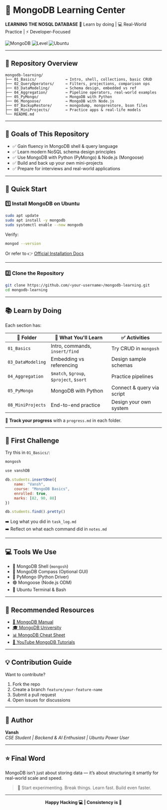 # 📘 MongoDB Learning Center

**LEARNING THE NOSQL DATABASE** 
🧠 Learn by doing | 💻 Real-World Practice | ⚡ Developer-Focused

![MongoDB](https://img.shields.io/badge/MongoDB-Learning-green?style=flat-square&logo=mongodb)
![Level](https://img.shields.io/badge/Level-Beginner--to--Advanced-blueviolet?style=flat-square)
![Ubuntu](https://img.shields.io/badge/OS-Ubuntu%2022.04-informational?style=flat-square&logo=ubuntu)

---

## 📂 Repository Overview

```
mongodb-learning/
├── 01_Basics/             → Intro, shell, collections, basic CRUD
├── 02_QueryOperators/     → Filters, projections, comparison ops
├── 03_DataModeling/       → Schema design, embedded vs ref
├── 04_Aggregation/        → Pipeline operators, real-world examples
├── 05_PyMongo/            → MongoDB with Python
├── 06_Mongoose/           → MongoDB with Node.js
├── 07_BackupRestore/      → mongodump, mongorestore, bson files
├── 08_MiniProjects/       → Practice apps & real-life models
└── README.md
```

---

## 📌 Goals of This Repository

- ✅ Gain fluency in MongoDB shell & query language  
- ✅ Learn modern NoSQL schema design principles  
- ✅ Use MongoDB with Python (PyMongo) & Node.js (Mongoose)  
- ✅ Build and back up your own mini-projects  
- ✅ Prepare for interviews and real-world applications  

---

## 🚀 Quick Start

### 1️⃣ Install MongoDB on Ubuntu

```bash
sudo apt update
sudo apt install -y mongodb
sudo systemctl enable --now mongodb
```

Verify:
```bash
mongod --version
```

Or refer to 👉 [Official Installation Docs](https://www.mongodb.com/docs/manual/installation/)

---

### 2️⃣ Clone the Repository

```bash
git clone https://github.com/<your-username>/mongodb-learning.git
cd mongodb-learning
```

---

## 📚 Learn by Doing

Each section has:

| 📂 Folder            | 🧠 What You'll Learn                     | ✅ Activities             |
|----------------------|------------------------------------------|---------------------------|
| `01_Basics`          | Intro, commands, `insert/find`          | Try CRUD in `mongosh`     |
| `03_DataModeling`    | Embedding vs referencing                | Design sample schemas     |
| `04_Aggregation`     | `$match`, `$group`, `$project`, `$sort` | Practice pipelines        |
| `05_PyMongo`         | MongoDB with Python                     | Connect & query via script|
| `08_MiniProjects`    | End-to-end practice                     | Design your own system    |

🎯 **Track your progress** with a `progress.md` in each folder.

---

## 🧪 First Challenge

Try this in `01_Basics/`:

```bash
mongosh
```

```js
use vanshDB

db.students.insertOne({
    name: "Vansh",
    course: "MongoDB Basics",
    enrolled: true,
    marks: [82, 90, 88]
})

db.students.find().pretty()
```

➡️ Log what you did in `task_log.md`  
➡️ Reflect on what each command did in `notes.md`

---

## 💻 Tools We Use

- 💾 MongoDB Shell (`mongosh`)
- 🧪 MongoDB Compass (Optional GUI)
- 🐍 PyMongo (Python Driver)
- 🟢 Mongoose (Node.js ODM)
- 🧰 Ubuntu Terminal & Bash

---

## 🔗 Recommended Resources

- [📘 MongoDB Manual](https://www.mongodb.com/docs/manual/)
- [🎓 MongoDB University](https://learn.mongodb.com/)
- [📊 MongoDB Cheat Sheet](https://github.com/mongodb/mongo/blob/master/docs/mongodb_cheatsheet.md)
- [📼 YouTube MongoDB Tutorials](https://www.youtube.com/results?search_query=mongodb+tutorial+for+beginners)

---

## 💡 Contribution Guide

Want to contribute?

1. Fork the repo  
2. Create a branch `feature/your-feature-name`  
3. Submit a pull request  
4. Open issues for discussions

---

## 👤 Author

**Vansh**  
*CSE Student | Backend & AI Enthusiast | Ubuntu Power User*

---

## ⭐ Final Word

MongoDB isn’t just about storing data — it’s about structuring it smartly for real-world scale and speed.

> 🚀 Start experimenting. Break things. Learn fast. Build even faster.

---

<p align="center">
  <b>Happy Hacking 💻 | Consistency is 🔑</b>
</p>

